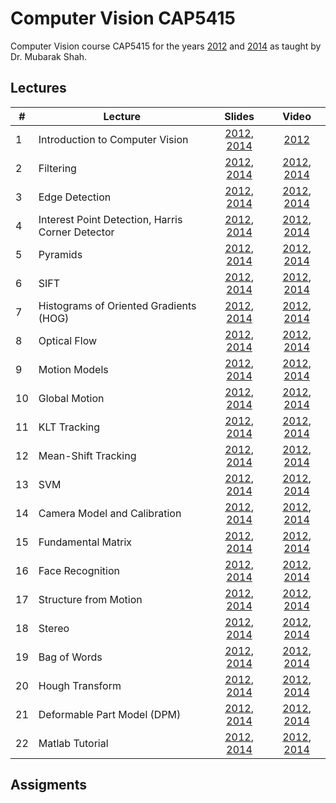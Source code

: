 # Computer Vision CAP5415

Computer Vision course CAP5415 for the years [2012](https://www.crcv.ucf.edu/courses/cap5415-fall-2012/) and [2014](https://www.crcv.ucf.edu/courses/cap5415-fall-2014/) as taught by Dr. Mubarak Shah.


## Lectures


| # | Lecture        | Slides           | Video  |
|--- | ------------- |:-------------:| :-----:|
| 1 | Introduction to Computer Vision | [2012](https://www.crcv.ucf.edu/wp-content/uploads/2019/03/CAP5415_Fall2012_Lecture-1-CVIntroduction.pdf), [2014](https://www.crcv.ucf.edu/wp-content/uploads/2019/03/CVIntroductionAugust2014.pdf) | [2012](http://www.youtube.com/watch?v=715uLCHt4jE&feature=plcp) |
| 2 | Filtering      | [2012](https://www.crcv.ucf.edu/wp-content/uploads/2019/03/CAP5415_Fall2012_Lecture-2-Filtering.pdf), [2014](https://www.crcv.ucf.edu/wp-content/uploads/2019/03/Lecture-2-Filtering.pdf)      | [2012](http://www.youtube.com/watch?v=1THuCOKNn6U&feature=plcp), [2014](https://www.youtube.com/watch?v=SYVrLncRYlU&list=UUlOghZ_xkI1km31IeoY-9Bw) |
| 3 | Edge Detection | [2012](https://www.crcv.ucf.edu/wp-content/uploads/2019/03/CAP5415_Fall2012_Lecture-3-EdgeDetection.pdf), [2014](https://www.crcv.ucf.edu/wp-content/uploads/2019/03/Lecture-3-EdgeDetection.pdf)      |   [2012](http://www.youtube.com/watch?v=lC-IrZsdTrw), [2014](https://www.youtube.com/watch?v=7mEiTU-XgCo) |
| 4 | Interest Point Detection, Harris Corner Detector | [2012](https://www.crcv.ucf.edu/wp-content/uploads/2019/03/CAP5415_Fall2012_Lecture-4-Harris.pdf), [2014](https://www.crcv.ucf.edu/wp-content/uploads/2019/03/Lecture-4-Harris.pdf)      |   [2012](http://www.youtube.com/watch?v=lC-IrZsdTrw), [2014](https://www.youtube.com/watch?v=7mEiTU-XgCo) |
| 5 | Pyramids | [2012](), [2014]() | [2012](), [2014]() |
| 6 | SIFT | [2012](), [2014]() | [2012](), [2014]() |
| 7 | Histograms of Oriented Gradients (HOG) | [2012](), [2014]() | [2012](), [2014]() |
| 8 | Optical Flow | [2012](), [2014]() | [2012](), [2014]() |
| 9 | Motion Models | [2012](), [2014]() | [2012](), [2014]() |
| 10 | Global Motion | [2012](), [2014]() | [2012](), [2014]() |
| 11 | KLT Tracking | [2012](), [2014]() | [2012](), [2014]() |
| 12 | Mean-Shift Tracking | [2012](), [2014]() | [2012](), [2014]() |
| 13 | SVM | [2012](), [2014]() | [2012](), [2014]() |
| 14 | Camera Model and Calibration | [2012](), [2014]() | [2012](), [2014]() |
| 15 | Fundamental Matrix | [2012](), [2014]() | [2012](), [2014]() |
| 16 | Face Recognition | [2012](), [2014]() | [2012](), [2014]() |
| 17 | Structure from Motion | [2012](), [2014]() | [2012](), [2014]() |
| 18 | Stereo | [2012](), [2014]() | [2012](), [2014]() |
| 19 | Bag of Words | [2012](), [2014]() | [2012](), [2014]() | 
| 20 | Hough Transform | [2012](), [2014]() | [2012](), [2014]() | 
| 21 | Deformable Part Model (DPM) | [2012](), [2014]() | [2012](), [2014]() | 
| 22 | Matlab Tutorial | [2012](), [2014]() | [2012](), [2014]() |

## Assigments
